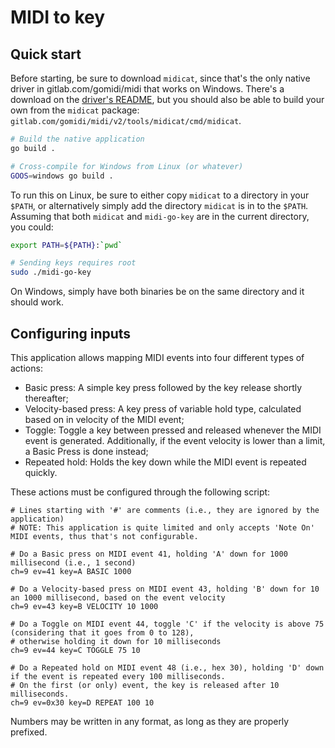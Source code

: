 # MIDI to key

## Quick start

Before starting, be sure to download `midicat`, since that's the only native driver in gitlab.com/gomidi/midi that works on Windows.
There's a download on the [driver's README](https://pkg.go.dev/gitlab.com/gomidi/midi/v2@v2.0.25/drivers/midicatdrv#section-readme),
but you should also be able to build your own from the `midicat` package: `gitlab.com/gomidi/midi/v2/tools/midicat/cmd/midicat`.

```bash
# Build the native application
go build .

# Cross-compile for Windows from Linux (or whatever)
GOOS=windows go build .
```

To run this on Linux, be sure to either copy `midicat` to a directory in your `$PATH`,
or alternatively simply add the directory `midicat` is in to the `$PATH`.
Assuming that both `midicat` and `midi-go-key` are in the current directory, you could:

```bash
export PATH=${PATH}:`pwd`

# Sending keys requires root
sudo ./midi-go-key
```

On Windows, simply have both binaries be on the same directory and it should work.

## Configuring inputs

This application allows mapping MIDI events into four different types of actions:

- Basic press: A simple key press followed by the key release shortly thereafter;
- Velocity-based press: A key press of variable hold type, calculated based on in velocity of the MIDI event;
- Toggle: Toggle a key between pressed and released whenever the MIDI event is generated. Additionally, if the event velocity is lower than a limit, a Basic Press is done instead;
- Repeated hold: Holds the key down while the MIDI event is repeated quickly.

These actions must be configured through the following script:

```
# Lines starting with '#' are comments (i.e., they are ignored by the application)
# NOTE: This application is quite limited and only accepts 'Note On' MIDI events, thus that's not configurable.

# Do a Basic press on MIDI event 41, holding 'A' down for 1000 millisecond (i.e., 1 second)
ch=9 ev=41 key=A BASIC 1000

# Do a Velocity-based press on MIDI event 43, holding 'B' down for 10 an 1000 millisecond, based on the event velocity
ch=9 ev=43 key=B VELOCITY 10 1000

# Do a Toggle on MIDI event 44, toggle 'C' if the velocity is above 75 (considering that it goes from 0 to 128),
# otherwise holding it down for 10 milliseconds
ch=9 ev=44 key=C TOGGLE 75 10

# Do a Repeated hold on MIDI event 48 (i.e., hex 30), holding 'D' down if the event is repeated every 100 milliseconds.
# On the first (or only) event, the key is released after 10 milliseconds.
ch=9 ev=0x30 key=D REPEAT 100 10
```

Numbers may be written in any format, as long as they are properly prefixed.
